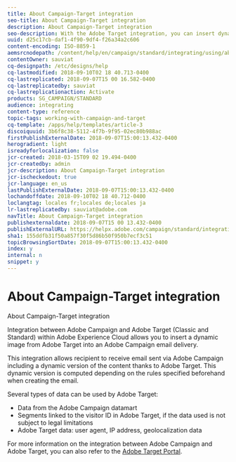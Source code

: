 ```yaml
---
title: About Campaign-Target integration
seo-title: About Campaign-Target integration
description: About Campaign-Target integration
seo-description: With the Adobe Target integration, you can insert dynamic images generated by Adobe Target into your Adobe Campaign messages.
uuid: d25c17cb-daf1-4f90-9df4-f26a34a2c606
content-encoding: ISO-8859-1
aemsrcnodepath: /content/help/en/campaign/standard/integrating/using/about-campaign-target-integration
contentOwner: sauviat
cq-designpath: /etc/designs/help
cq-lastmodified: 2018-09-10T02 18 40.713-0400
cq-lastreplicated: 2018-09-07T15 00 16.582-0400
cq-lastreplicatedby: sauviat
cq-lastreplicationaction: Activate
products: SG_CAMPAIGN/STANDARD
audience: integrating
content-type: reference
topic-tags: working-with-campaign-and-target
cq-template: /apps/help/templates/article-3
discoiquuid: 3b6f8c38-5112-4f7b-9f95-02ec80b988ac
firstPublishExternalDate: 2018-09-07T15:00:13.432-0400
herogradient: light
isreadyforlocalization: false
jcr-created: 2018-03-15T09 02 19.494-0400
jcr-createdby: admin
jcr-description: About Campaign-Target integration
jcr-ischeckedout: true
jcr-language: en_us
lastPublishExternalDate: 2018-09-07T15:00:13.432-0400
lochandoffdate: 2018-09-10T02 18 40.712-0400
loclangtag: locales fr;locales de;locales ja
lr-lastreplicatedby: sauviat@adobe.com
navTitle: About Campaign-Target integration
publishexternaldate: 2018-09-07T15 00 13.432-0400
publishExternalURL: https://helpx.adobe.com/campaign/standard/integrating/using/about-campaign-target-integration.html
sha1: 155ddfb31f50a857f30f5d86b50f950b7ecf3c51
topicBrowsingSortDate: 2018-09-07T15:00:13.432-0400
index: y
internal: n
snippet: y
---
```


# About Campaign-Target integration

About Campaign-Target integration

Integration between Adobe Campaign and Adobe Target (Classic and Standard) within Adobe Experience Cloud allows you to insert a dynamic image from Adobe Target into an Adobe Campaign email delivery.

This integration allows recipient to receive email sent via Adobe Campaign including a dynamic version of the content thanks to Adobe Target. This dynamic version is computed depending on the rules specified beforehand when creating the email.

Several types of data can be used by Adobe Target:

* Data from the Adobe Campaign datamart
* Segments linked to the visitor ID in Adobe Target, if the data used is not subject to legal limitations
* Adobe Target data: user agent, IP address, geolocalization data

For more information on the integration between Adobe Campaign and Adobe Target, you can also refer to the [Adobe Target Portal](https://marketing.adobe.com/resources/help/en_US/target/a4t/c_campaign_and_target.html).
